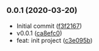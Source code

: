 ## <small>0.0.1 (2020-03-20)</small>

* Initial commit ([f3f2167](https://github.com/posthtml/posthtml-md2html/commit/f3f2167))
* v0.0.1 ([ca8efc0](https://github.com/posthtml/posthtml-md2html/commit/ca8efc0))
* feat: init project ([c3e095b](https://github.com/posthtml/posthtml-md2html/commit/c3e095b))



